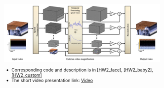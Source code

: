 ![hw2](assets/EVM_structure.jpg)

- Corresponding code and description is in [[HW2_face]](https://daheekwon.github.io/Image-generation-and-manipulation/HW2_face.html), [[HW2_baby2]](https://daheekwon.github.io/Image-generation-and-manipulation/HW2_baby2.html), [[HW2_custom]](https://daheekwon.github.io/Image-generation-and-manipulation/HW2_custom.html)
- The short video presentation link: [Video](https://youtu.be/uDeadEPJtYI)

